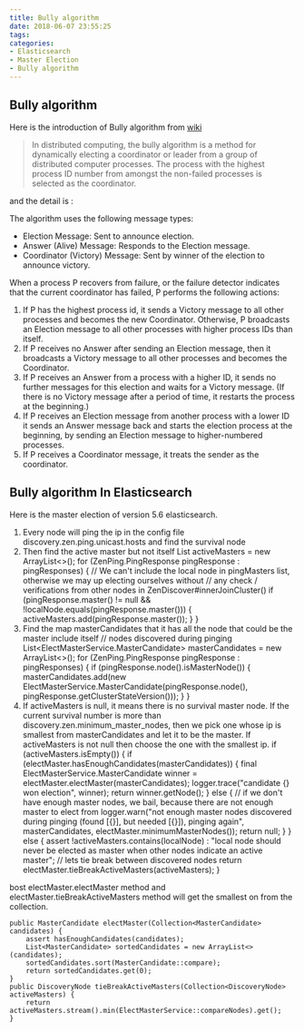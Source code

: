 ```yaml
---
title: Bully algorithm
date: 2018-06-07 23:55:25
tags:
categories:
- Elasticsearch
- Master Election
- Bully algorithm
---
```

## Bully algorithm
Here is the introduction of Bully algorithm from [wiki](https://en.wikipedia.org/wiki/Bully_algorithm)
 
>In distributed computing, the bully algorithm is a method for dynamically electing a coordinator or leader from a group of distributed computer processes. The process with the highest process ID number from amongst the non-failed processes is selected as the coordinator.

and the detail is :

The algorithm uses the following message types:

- Election Message: Sent to announce election.
- Answer (Alive) Message: Responds to the Election message.
- Coordinator (Victory) Message: Sent by winner of the election to announce victory.

When a process P recovers from failure, or the failure detector indicates that the current coordinator has failed, P performs the following actions:

1. If P has the highest process id, it sends a Victory message to all other processes and becomes the new Coordinator. Otherwise, P broadcasts an Election message to all other processes with higher process IDs than itself.
2. If P receives no Answer after sending an Election message, then it broadcasts a Victory message to all other processes and becomes the Coordinator.
3. If P receives an Answer from a process with a higher ID, it sends no further messages for this election and waits for a Victory message. (If there is no Victory message after a period of time, it restarts the process at the beginning.)
4. If P receives an Election message from another process with a lower ID it sends an Answer message back and starts the election process at the beginning, by sending an Election message to higher-numbered processes.
5. If P receives a Coordinator message, it treats the sender as the coordinator.

## Bully algorithm In Elasticsearch
Here is the master election of version 5.6 elasticsearch.

1. Every node will ping the ip in the config file discovery.zen.ping.unicast.hosts and find the survival node 
2. Then find the active master but not itself
	List<DiscoveryNode> activeMasters = new ArrayList<>();
    for (ZenPing.PingResponse pingResponse : pingResponses) {
        // We can't include the local node in pingMasters list, otherwise we may up electing ourselves without
        // any check / verifications from other nodes in ZenDiscover#innerJoinCluster()
        if (pingResponse.master() != null && !localNode.equals(pingResponse.master())) {
            activeMasters.add(pingResponse.master());
        }
    }
3. Find the map masterCandidates that it has all the node that could be the master include itself
	// nodes discovered during pinging
    List<ElectMasterService.MasterCandidate> masterCandidates = new ArrayList<>();
    for (ZenPing.PingResponse pingResponse : pingResponses) {
        if (pingResponse.node().isMasterNode()) {
            masterCandidates.add(new ElectMasterService.MasterCandidate(pingResponse.node(), pingResponse.getClusterStateVersion()));
        }
    }
4. If activeMasters is null, it means there is no survival master node. If the current survival number is more than discovery.zen.minimum_master_nodes, then we pick one whose ip is smallest from masterCandidates and let it to be the master. If activeMasters is not null then choose the one with the smallest ip.
	if (activeMasters.isEmpty()) {
	        if (electMaster.hasEnoughCandidates(masterCandidates)) {
	            final ElectMasterService.MasterCandidate winner = electMaster.electMaster(masterCandidates);
	            logger.trace("candidate {} won election", winner);
	            return winner.getNode();
	        } else {
	            // if we don't have enough master nodes, we bail, because there are not enough master to elect from
	            logger.warn("not enough master nodes discovered during pinging (found [{}], but needed [{}]), pinging again",
	                        masterCandidates, electMaster.minimumMasterNodes());
	            return null;
	        }
	    } else {
	        assert !activeMasters.contains(localNode) : "local node should never be elected as master when other nodes indicate an active master";
	        // lets tie break between discovered nodes
	        return electMaster.tieBreakActiveMasters(activeMasters);
	    }

bost electMaster.electMaster method and electMaster.tieBreakActiveMasters method will get the smallest on from the collection.

	public MasterCandidate electMaster(Collection<MasterCandidate> candidates) {
	    assert hasEnoughCandidates(candidates);
	    List<MasterCandidate> sortedCandidates = new ArrayList<>(candidates);
	    sortedCandidates.sort(MasterCandidate::compare);
	    return sortedCandidates.get(0);
	}
	public DiscoveryNode tieBreakActiveMasters(Collection<DiscoveryNode> activeMasters) {
	    return activeMasters.stream().min(ElectMasterService::compareNodes).get();
	}

